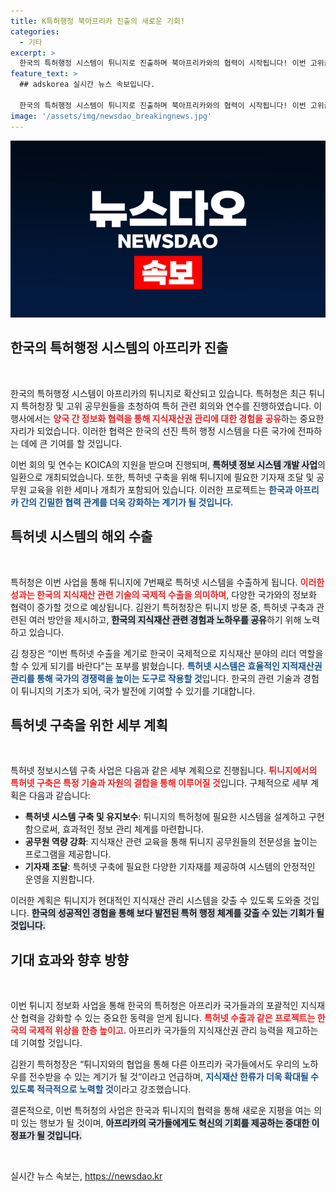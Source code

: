 ```yaml
---
title: K특허행정 북아프리카 진출의 새로운 기회!
categories:
  - 기타
excerpt: >
  한국의 특허행정 시스템이 튀니지로 진출하며 북아프리카와의 협력이 시작됩니다! 이번 고위급 회의에서 특허넷 정보시스템을 통해 지식재산 한류를 확대할 기회를 모색합니다.
feature_text: >
  ## adskorea 실시간 뉴스 속보입니다.

  한국의 특허행정 시스템이 튀니지로 진출하며 북아프리카와의 협력이 시작됩니다! 이번 고위급 회의에서 특허넷 정보시스템을 통해 지식재산 한류를 확대할 기회를 모색합니다.
image: '/assets/img/newsdao_breakingnews.jpg'
---
```


<p><img src="/assets/img/newsdao_breakingnews.jpg" alt="adskorea 속보" /></p>

<h2 data-ke-size="size26">한국의 특허행정 시스템의 아프리카 진출</h2>

<p data-ke-size="size16">&nbsp;</p>

<p data-ke-size="size16">한국의 특허행정 시스템이 아프리카의 튀니지로 확산되고 있습니다. 특허청은 최근 튀니지 특허청장 및 고위 공무원들을 초청하여 특허 관련 회의와 연수를 진행하였습니다. 이 행사에서는 <b><span style="color: #ee2323;">양국 간 정보화 협력을 통해 지식재산권 관리에 대한 경험을 공유</span></b>하는 중요한 자리가 되었습니다. 이러한 협력은 한국의 선진 특허 행정 시스템을 다른 국가에 전파하는 데에 큰 기여를 할 것입니다.</p>

<p data-ke-size="size16">이번 회의 및 연수는 KOICA의 지원을 받으며 진행되며, <b><span style="background-color: #21538527;">특허넷 정보 시스템 개발 사업</span></b>의 일환으로 개최되었습니다. 또한, 특허넷 구축을 위해 튀니지에 필요한 기자재 조달 및 공무원 교육을 위한 세미나 개최가 포함되어 있습니다. 이러한 프로젝트는 <b><span style="color: #1a5490;">한국과 아프리카 간의 긴밀한 협력 관계를 더욱 강화하는 계기가 될 것입니다.</span></b></p>

<h2 data-ke-size="size26">특허넷 시스템의 해외 수출</h2>

<p data-ke-size="size16">&nbsp;</p>

<p data-ke-size="size16">특허청은 이번 사업을 통해 튀니지에 7번째로 특허넷 시스템을 수출하게 됩니다. <b><span style="color: #ee2323;">이러한 성과는 한국의 지식재산 관련 기술의 국제적 수출을 의미하며</span></b>, 다양한 국가와의 정보화 협력이 증가할 것으로 예상됩니다. 김완기 특허청장은 튀니지 방문 중, 특허넷 구축과 관련된 여러 방안을 제시하고, <b><span style="background-color: #21538527;">한국의 지식재산 관련 경험과 노하우를 공유</span></b>하기 위해 노력하고 있습니다.</p>

<p data-ke-size="size16">김 청장은 “이번 특허넷 수출을 계기로 한국이 국제적으로 지식재산 분야의 리더 역할을 할 수 있게 되기를 바란다”는 포부를 밝혔습니다. <b><span style="color: #1a5490;">특허넷 시스템은 효율적인 지적재산권 관리를 통해 국가의 경쟁력을 높이는 도구로 작용할 것</span></b>입니다. 한국의 관련 기술과 경험이 튀니지의 기초가 되어, 국가 발전에 기여할 수 있기를 기대합니다.</p>

<h2 data-ke-size="size26">특허넷 구축을 위한 세부 계획</h2>

<p data-ke-size="size16">&nbsp;</p>

<p data-ke-size="size16">특허넷 정보시스템 구축 사업은 다음과 같은 세부 계획으로 진행됩니다. <b><span style="color: #ee2323;">튀니지에서의 특허넷 구축은 특정 기술과 자원의 결합을 통해 이루어질 것</span></b>입니다. 구체적으로 세부 계획은 다음과 같습니다:</p>

<ul>
    <li><b>특허넷 시스템 구축 및 유지보수</b>: 튀니지의 특허청에 필요한 시스템을 설계하고 구현함으로써, 효과적인 정보 관리 체계를 마련합니다.</li>
    <li><b>공무원 역량 강화</b>: 지식재산 관련 교육을 통해 튀니지 공무원들의 전문성을 높이는 프로그램을 제공합니다.</li>
    <li><b> 기자재 조달</b>: 특허넷 구축에 필요한 다양한 기자재를 제공하여 시스템의 안정적인 운영을 지원합니다.</li>
</ul>

<p data-ke-size="size16">이러한 계획은 튀니지가 현대적인 지식재산 관리 시스템을 갖출 수 있도록 도와줄 것입니다. <b><span style="background-color: #21538527;">한국의 성공적인 경험을 통해 보다 발전된 특허 행정 체계를 갖출 수 있는 기회가 될 것입니다.</span></b></p>

<h2 data-ke-size="size26">기대 효과와 향후 방향</h2>

<p data-ke-size="size16">&nbsp;</p>

<p data-ke-size="size16">이번 튀니지 정보화 사업을 통해 한국의 특허청은 아프리카 국가들과의 포괄적인 지식재산 협력을 강화할 수 있는 중요한 동력을 얻게 됩니다. <b><span style="color: #ee2323;">특허넷 수출과 같은 프로젝트는 한국의 국제적 위상을 한층 높이고.</span></b> 아프리카 국가들의 지식재산권 관리 능력을 제고하는 데 기여할 것입니다.</p>

<p data-ke-size="size16">김완기 특허청장은 “튀니지와의 협업을 통해 다른 아프리카 국가들에서도 우리의 노하우를 전수받을 수 있는 계기가 될 것“이라고 언급하며, <b><span style="color: #1a5490;">지식재산 한류가 더욱 확대될 수 있도록 적극적으로 노력할 것</span></b>이라고 강조했습니다.</p>

<p data-ke-size="size16">결론적으로, 이번 특허청의 사업은 한국과 튀니지의 협력을 통해 새로운 지평을 여는 의미 있는 행보가 될 것이며, <b><span style="background-color: #21538527;">아프리카의 국가들에게도 혁신의 기회를 제공하는 중대한 이정표가 될 것입니다.</span></b></p>

<p data-ke-size="size16">&nbsp;</p>
실시간 뉴스 속보는, <a href="https://newsdao.kr" rel="dofollow">https://newsdao.kr</a>


